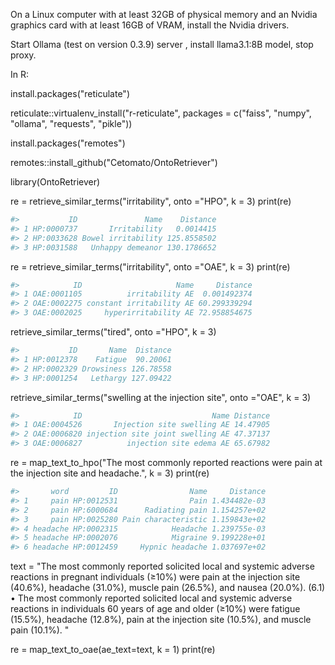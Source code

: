 On a Linux computer with at least 32GB of physical memory and an Nvidia graphics card with at least 16GB of VRAM, install the Nvidia drivers.

Start Ollama (test on version 0.3.9) server , install llama3.1:8B model, stop proxy.

In R:

install.packages("reticulate")

reticulate::virtualenv_install("r-reticulate", packages = c("faiss", "numpy", "ollama", "requests", "pikle"))

install.packages("remotes")

remotes::install_github("Cetomato/OntoRetriever")

library(OntoRetriever)

re = retrieve_similar_terms("irritability", onto ="HPO", k = 3)
print(re)
```r
#>           ID               Name    Distance
#> 1 HP:0000737       Irritability   0.0014415
#> 2 HP:0033628 Bowel irritability 125.8558502
#> 3 HP:0031588   Unhappy demeanor 130.1786652
```

re = retrieve_similar_terms("irritability", onto ="OAE", k = 3)
print(re)
```r
#>            ID                     Name     Distance
#> 1 OAE:0001105          irritability AE  0.001492374
#> 2 OAE:0002275 constant irritability AE 60.299339294
#> 3 OAE:0002025     hyperirritability AE 72.958854675
```

retrieve_similar_terms("tired", onto ="HPO", k = 3)
```r
#>           ID       Name  Distance
#> 1 HP:0012378    Fatigue  90.20061
#> 2 HP:0002329 Drowsiness 126.78558
#> 3 HP:0001254   Lethargy 127.09422
```

retrieve_similar_terms("swelling at the injection site", onto ="OAE", k = 3)
```r
#>            ID                             Name Distance
#> 1 OAE:0004526       Injection site swelling AE 14.47905
#> 2 OAE:0006820 injection site joint swelling AE 47.37137
#> 3 OAE:0006827          injection site edema AE 65.67982
```
re = map_text_to_hpo("The most commonly reported reactions were pain at the injection site and headache.", k = 3)
print(re)
```r
#>       word         ID                Name     Distance
#> 1     pain HP:0012531                Pain 1.434482e-03
#> 2     pain HP:6000684      Radiating pain 1.154257e+02
#> 3     pain HP:0025280 Pain characteristic 1.159843e+02
#> 4 headache HP:0002315            Headache 1.239755e-03
#> 5 headache HP:0002076            Migraine 9.199228e+01
#> 6 headache HP:0012459     Hypnic headache 1.037697e+02
```
text = "The most commonly reported solicited local and systemic adverse reactions in pregnant
individuals (≥10%) were pain at the injection site (40.6%), headache (31.0%), muscle pain
(26.5%), and nausea (20.0%). (6.1) • The most commonly reported solicited local and systemic
adverse reactions in individuals 60 years of age and older (≥10%) were fatigue (15.5%),
headache (12.8%), pain at the injection site (10.5%), and muscle pain (10.1%). "

re = map_text_to_oae(ae_text=text, k = 1)
print(re)


